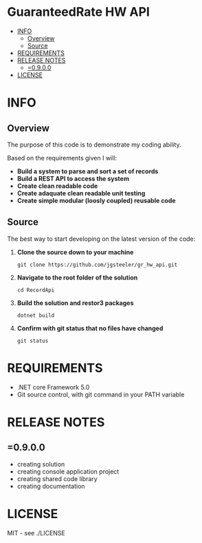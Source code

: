 GuaranteedRate HW API <!-- omit in toc --> 
=======


- [INFO](#info)
  - [Overview](#overview)
  - [Source](#source)
- [REQUIREMENTS](#requirements)
- [RELEASE NOTES](#release-notes)
  - [=0.9.0.0](#0900)
- [LICENSE](#license)

# INFO
## Overview
The purpose of this code is to demonstrate my coding ability. 

Based on the requirements given I will:


- **Build a system to parse and sort a set of records**
- **Build a REST API to access the system**
- **Create clean readable code**
- **Create adaquate clean readable unit testing**
- **Create simple modular (loosly coupled) reusable code**

## Source
The best way to start developing on the latest version of the code: 

1. **Clone the source down to your machine**
   ~~~ 
   git clone https://github.com/jgsteeler/gr_hw_api.git
   ~~~
2. **Navigate to the root folder of the solution**
   ~~~
   cd RecordApi
   ~~~  
3. **Build the solution and restor3 packages**
   ~~~~
   dotnet build
   ~~~~
4. **Confirm with git status that no files have changed**
   ~~~
   git status
   ~~~


# REQUIREMENTS
* .NET core Framework 5.0  
* Git source control, with git command in your PATH variable  


# RELEASE NOTES
## =0.9.0.0 
* creating solution
* creating console application project
* creating shared code library
* creating documentation

# LICENSE
 MIT - see ./LICENSE    
